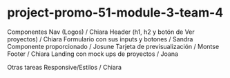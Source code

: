 # project-promo-51-module-3-team-4


Componentes
Nav (Logos) / Chiara
Header (h1, h2 y botón de Ver proyectos) / Chiara
Formulario con sus inputs y botones / Sandra 
Componente proporcionado / Josune 
Tarjeta de previsualización / Montse 
Footer / Chiara 
Landing con mock ups de proyectos / Joana


Otras tareas
Responsive/Estilos / Chiara 


